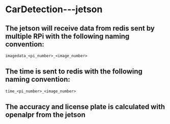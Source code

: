# CarDetection---jetson

## The jetson will receive data from redis sent by multiple RPi with the following naming convention:

`imagedata_<pi_number>_<image_number>`

## The time is sent to redis with the following naming convention:

`time_<pi_number>_<image_number>`

## The accuracy and license plate is calculated with openalpr from the jetson
